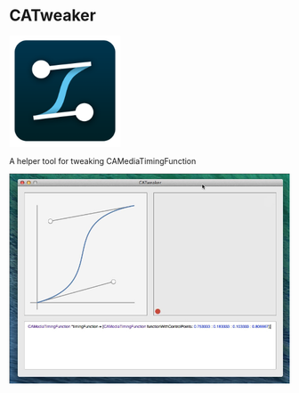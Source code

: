 # CATweaker

<img src="./AppIcon.png" width="200" />

A helper tool for tweaking CAMediaTimingFunction


![alt Window](./poster.jpg)

